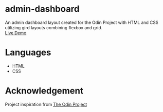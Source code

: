 # admin-dashboard

An admin dashboard layout created for the Odin Project with HTML and CSS utilizing gird layouts combining flexbox and grid. <br />
[Live Demo](https://sunridden.github.io/admin-dashboard/) 
# Languages
* HTML
* CSS
# Acknowledgement
Project inspiration from [The Odin Project](https://www.theodinproject.com/) 
